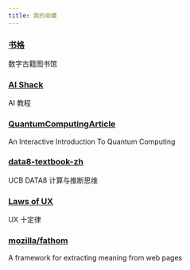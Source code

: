 ```yaml
---
title: 我的收藏
---
```


### [书格](https://shuge.org)

数字古籍图书馆



### [AI Shack](http://aishack.in/)

AI 教程



### [QuantumComputingArticle](http://davidbkemp.github.io/QuantumComputingArticle/)

An Interactive Introduction To Quantum Computing




### [data8-textbook-zh](https://github.com/Kivy-CN/data8-textbook-zh)

UCB DATA8 计算与推断思维




### [Laws of UX](https://lawsofux.com/)

UX 十定律


### [mozilla/fathom](https://mozilla.github.io/fathom/using.html)

A framework for extracting meaning from web pages
